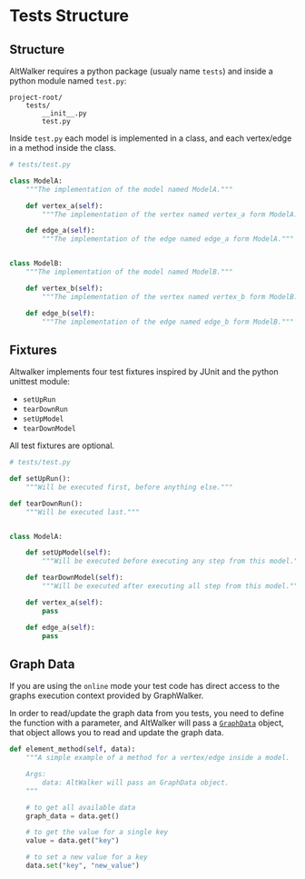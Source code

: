 # Tests Structure


## Structure

AltWalker requires a python package (usualy name ``tests``) and inside a
python module named ``test.py``:

```
project-root/
    tests/
        __init__.py
        test.py
```

Inside `test.py` each model is implemented in a class, and each
vertex/edge in a method inside the class.

```python
# tests/test.py

class ModelA:
    """The implementation of the model named ModelA."""

    def vertex_a(self):
        """The implementation of the vertex named vertex_a form ModelA."""

    def edge_a(self):
        """The implementation of the edge named edge_a form ModelA."""


class ModelB:
    """The implementation of the model named ModelB."""

    def vertex_b(self):
        """The implementation of the vertex named vertex_b form ModelB."""

    def edge_b(self):
        """The implementation of the edge named edge_b form ModelB."""
```


## Fixtures

Altwalker implements four test fixtures inspired by JUnit and the python unittest
module:

* `setUpRun`
* `tearDownRun`
* `setUpModel`
* `tearDownModel`

All test fixtures are optional.

```python
# tests/test.py

def setUpRun():
    """Will be executed first, before anything else."""

def tearDownRun():
    """Will be executed last."""


class ModelA:

    def setUpModel(self):
        """Will be executed before executing any step from this model."""

    def tearDownModel(self):
        """Will be executed after executing all step from this model."""

    def vertex_a(self):
        pass

    def edge_a(self):
        pass

```

## Graph Data

If you are using the `online` mode your test code has direct access to the  graphs
execution context provided by GraphWalker.

In order to read/update the graph data from you tests, you need to define the function with
a parameter, and AltWalker will pass a [`GraphData`](./api.html#module-altwalker.data) object,
that object allows you to read and update the graph data.

```python
def element_method(self, data):
    """A simple example of a method for a vertex/edge inside a model.

    Args:
        data: AltWalker will pass an GraphData object.
    """

    # to get all available data
    graph_data = data.get()

    # to get the value for a single key
    value = data.get("key")

    # to set a new value for a key
    data.set("key", "new_value")
```